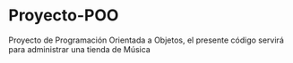 # Proyecto-POO
Proyecto de Programación Orientada a Objetos, el presente código servirá para administrar una tienda de Música
